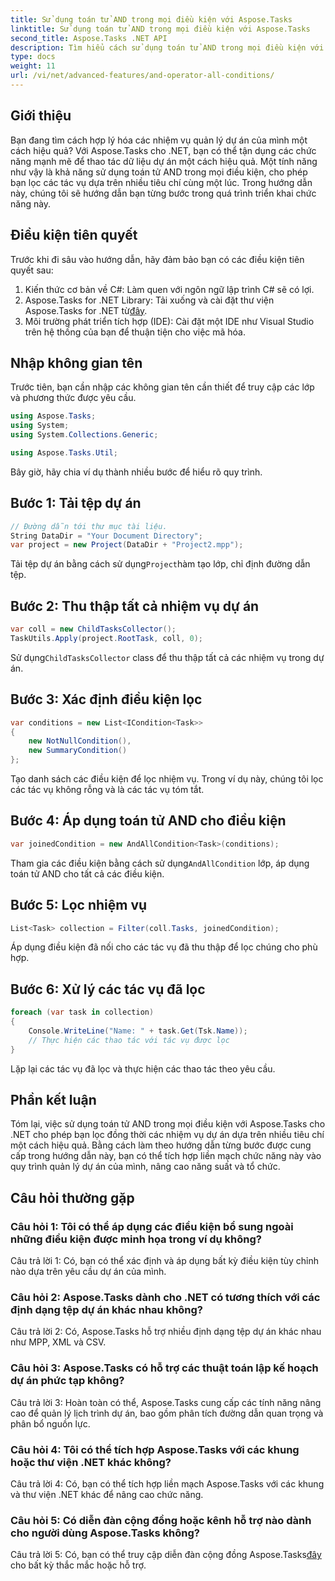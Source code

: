 ```yaml
---
title: Sử dụng toán tử AND trong mọi điều kiện với Aspose.Tasks
linktitle: Sử dụng toán tử AND trong mọi điều kiện với Aspose.Tasks
second_title: Aspose.Tasks .NET API
description: Tìm hiểu cách sử dụng toán tử AND trong mọi điều kiện với Aspose.Tasks dành cho .NET để lọc các tác vụ dự án một cách hiệu quả.
type: docs
weight: 11
url: /vi/net/advanced-features/and-operator-all-conditions/
---
```

## Giới thiệu

Bạn đang tìm cách hợp lý hóa các nhiệm vụ quản lý dự án của mình một cách hiệu quả? Với Aspose.Tasks cho .NET, bạn có thể tận dụng các chức năng mạnh mẽ để thao tác dữ liệu dự án một cách hiệu quả. Một tính năng như vậy là khả năng sử dụng toán tử AND trong mọi điều kiện, cho phép bạn lọc các tác vụ dựa trên nhiều tiêu chí cùng một lúc. Trong hướng dẫn này, chúng tôi sẽ hướng dẫn bạn từng bước trong quá trình triển khai chức năng này.

## Điều kiện tiên quyết

Trước khi đi sâu vào hướng dẫn, hãy đảm bảo bạn có các điều kiện tiên quyết sau:

1. Kiến thức cơ bản về C#: Làm quen với ngôn ngữ lập trình C# sẽ có lợi.
2.  Aspose.Tasks for .NET Library: Tải xuống và cài đặt thư viện Aspose.Tasks for .NET từ[đây](https://releases.aspose.com/tasks/net/).
3. Môi trường phát triển tích hợp (IDE): Cài đặt một IDE như Visual Studio trên hệ thống của bạn để thuận tiện cho việc mã hóa.

## Nhập không gian tên

Trước tiên, bạn cần nhập các không gian tên cần thiết để truy cập các lớp và phương thức được yêu cầu.

```csharp
using Aspose.Tasks;
using System;
using System.Collections.Generic;

using Aspose.Tasks.Util;

```

Bây giờ, hãy chia ví dụ thành nhiều bước để hiểu rõ quy trình.

## Bước 1: Tải tệp dự án

```csharp
// Đường dẫn tới thư mục tài liệu.
String DataDir = "Your Document Directory";
var project = new Project(DataDir + "Project2.mpp");
```

 Tải tệp dự án bằng cách sử dụng`Project`hàm tạo lớp, chỉ định đường dẫn tệp.

## Bước 2: Thu thập tất cả nhiệm vụ dự án

```csharp
var coll = new ChildTasksCollector();
TaskUtils.Apply(project.RootTask, coll, 0);
```

 Sử dụng`ChildTasksCollector` class để thu thập tất cả các nhiệm vụ trong dự án.

## Bước 3: Xác định điều kiện lọc

```csharp
var conditions = new List<ICondition<Task>>
{
    new NotNullCondition(),
    new SummaryCondition()
};
```

Tạo danh sách các điều kiện để lọc nhiệm vụ. Trong ví dụ này, chúng tôi lọc các tác vụ không rỗng và là các tác vụ tóm tắt.

## Bước 4: Áp dụng toán tử AND cho điều kiện

```csharp
var joinedCondition = new AndAllCondition<Task>(conditions);
```

 Tham gia các điều kiện bằng cách sử dụng`AndAllCondition` lớp, áp dụng toán tử AND cho tất cả các điều kiện.

## Bước 5: Lọc nhiệm vụ

```csharp
List<Task> collection = Filter(coll.Tasks, joinedCondition);
```

Áp dụng điều kiện đã nối cho các tác vụ đã thu thập để lọc chúng cho phù hợp.

## Bước 6: Xử lý các tác vụ đã lọc

```csharp
foreach (var task in collection)
{
    Console.WriteLine("Name: " + task.Get(Tsk.Name));
    // Thực hiện các thao tác với tác vụ được lọc
}
```

Lặp lại các tác vụ đã lọc và thực hiện các thao tác theo yêu cầu.

## Phần kết luận

Tóm lại, việc sử dụng toán tử AND trong mọi điều kiện với Aspose.Tasks cho .NET cho phép bạn lọc đồng thời các nhiệm vụ dự án dựa trên nhiều tiêu chí một cách hiệu quả. Bằng cách làm theo hướng dẫn từng bước được cung cấp trong hướng dẫn này, bạn có thể tích hợp liền mạch chức năng này vào quy trình quản lý dự án của mình, nâng cao năng suất và tổ chức.

## Câu hỏi thường gặp

### Câu hỏi 1: Tôi có thể áp dụng các điều kiện bổ sung ngoài những điều kiện được minh họa trong ví dụ không?

Câu trả lời 1: Có, bạn có thể xác định và áp dụng bất kỳ điều kiện tùy chỉnh nào dựa trên yêu cầu dự án của mình.

### Câu hỏi 2: Aspose.Tasks dành cho .NET có tương thích với các định dạng tệp dự án khác nhau không?

Câu trả lời 2: Có, Aspose.Tasks hỗ trợ nhiều định dạng tệp dự án khác nhau như MPP, XML và CSV.

### Câu hỏi 3: Aspose.Tasks có hỗ trợ các thuật toán lập kế hoạch dự án phức tạp không?

Câu trả lời 3: Hoàn toàn có thể, Aspose.Tasks cung cấp các tính năng nâng cao để quản lý lịch trình dự án, bao gồm phân tích đường dẫn quan trọng và phân bổ nguồn lực.

### Câu hỏi 4: Tôi có thể tích hợp Aspose.Tasks với các khung hoặc thư viện .NET khác không?

Câu trả lời 4: Có, bạn có thể tích hợp liền mạch Aspose.Tasks với các khung và thư viện .NET khác để nâng cao chức năng.

### Câu hỏi 5: Có diễn đàn cộng đồng hoặc kênh hỗ trợ nào dành cho người dùng Aspose.Tasks không?

 Câu trả lời 5: Có, bạn có thể truy cập diễn đàn cộng đồng Aspose.Tasks[đây](https://forum.aspose.com/c/tasks/15) cho bất kỳ thắc mắc hoặc hỗ trợ.
